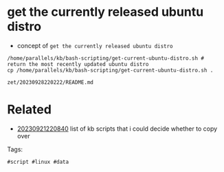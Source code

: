 # get the currently released ubuntu distro

- concept of `get the currently released ubuntu distro`

```
/home/parallels/kb/bash-scripting/get-current-ubuntu-distro.sh # return the most recently updated ubuntu distro
cp /home/parallels/kb/bash-scripting/get-current-ubuntu-distro.sh .
```

` zet/20230928220222/README.md `

# Related

- [20230921220840](/zet/20230921220840/README.md) list of kb scripts that i could decide whether to copy over

Tags:

    #script #linux #data
